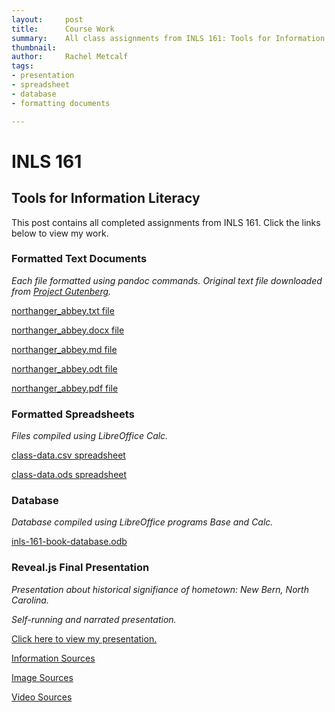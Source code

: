 ```yaml
---
layout:		post
title:		Course Work
summary:	All class assignments from INLS 161: Tools for Information Literacy.
thumbnail: 
author:		Rachel Metcalf
tags:
- presentation
- spreadsheet
- database
- formatting documents

---
```


# INLS 161
## Tools for Information Literacy

This post contains all completed assignments from INLS 161. Click the links below to view my work.

### Formatted Text Documents

*Each file formatted using pandoc commands. Original text file downloaded from <a href="https://www.gutenberg.org/" target="_blank">Project Gutenberg</a>.* 

<a href="http://rcmetcalf.github.io/content/northanger_abbey.txt" target="_blank">northanger_abbey.txt file</a>

<a href="http://rcmetcalf.github.io/content/northanger_abbey.docx">northanger_abbey.docx file</a>

<a href="http://rcmetcalf.github.io/content/northanger_abbey" target="_blank">northanger_abbey.md file</a>

<a href="http://rcmetcalf.github.io/content/northanger_abbey.odt">northanger_abbey.odt file</a>

<a href="http://rcmetcalf.github.io/content/northanger_abbey.pdf" target="_blank">northanger_abbey.pdf file</a>

### Formatted Spreadsheets 

*Files compiled using LibreOffice Calc.*

<a href="http://rcmetcalf.github.io/content/class-data.csv">class-data.csv spreadsheet</a>

<a href="http://rcmetcalf.github.io/content/class-data-1.ods">class-data.ods spreadsheet</a>

### Database

*Database compiled using LibreOffice programs Base and Calc.*

<a href="http://rcmetcalf.github.io/content/inls-161-book-database.odb">inls-161-book-database.odb</a>

### Reveal.js Final Presentation

*Presentation about historical signifiance of hometown: New Bern, North Carolina.*

*Self-running and narrated presentation.*

<a href="http://rcmetcalf.github.io/inls161-revealjs-template" target="_blank">Click here to view my presentation.</a>

<a href="http://rcmetcalf.github.io/information-sources.txt" target="_blank">Information Sources</a>

<a href="http://rcmetcalf.github.io/image-sources.txt" target="_blank">Image Sources</a>

<a href="http://rcmetcalf.github.io/video-sources.txt" target="_blank">Video Sources</a>